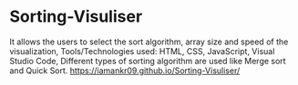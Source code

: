 # Sorting-Visuliser
It allows the users to select the sort algorithm, array size and speed of the visualization, Tools/Technologies used:  HTML, CSS, JavaScript, Visual Studio Code, Different types of sorting algorithm are used like Merge sort  and  Quick Sort.
https://iamankr09.github.io/Sorting-Visuliser/

